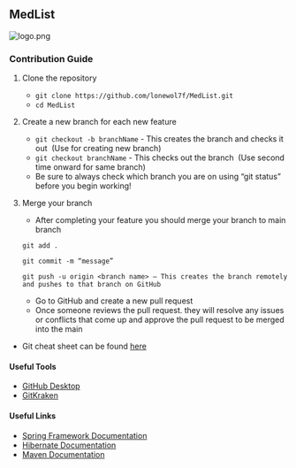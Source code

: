 ## MedList

![logo.png](src/main/webapp/resources/img/logo.png)

### Contribution Guide

1. Clone the repository<br>
    * `git clone https://github.com/lonewol7f/MedList.git` <br>
    * `cd MedList`

2. Create a new branch for each new feature <br>
    * `git checkout -b branchName` - This creates the branch and checks it out&nbsp;&nbsp;(Use for creating new branch) <br>
    * `git checkout branchName` - This checks out the branch&nbsp;&nbsp;(Use second time onward for same branch) <br>
    * Be sure to always check which branch you are on using “git status” before you begin working!

3. Merge your branch <br>
    * After completing your feature you should merge your branch to main branch <br>
    ```
    git add . 

    git commit -m “message”

    git push -u origin <branch name> – This creates the branch remotely and pushes to that branch on GitHub    
    ```
    * Go to GitHub and create a new pull request
    * Once someone reviews the pull request. they will resolve any issues or conflicts that come up and approve the pull request to be merged into the main


* Git cheat sheet can be found [here](https://education.github.com/git-cheat-sheet-education.pdf)


#### Useful Tools

* [GitHub Desktop](https://desktop.github.com/)
* [GitKraken](https://www.gitkraken.com/)


#### Useful Links

* [Spring Framework Documentation](https://docs.spring.io/spring-framework/docs/5.2.15.RELEASE/spring-framework-reference/)
* [Hibernate Documentation](https://hibernate.org/orm/documentation/5.4/)
* [Maven Documentation](https://maven.apache.org/guides/)
